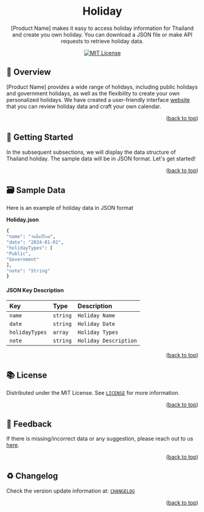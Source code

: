 <a id="readme-top"></a>
<div align="center">
	<h1> Holiday </h1>
	
[Product Name] makes it easy to access holiday information for Thailand and create you own holiday. You can download a JSON file or make API requests to retrieve holiday data.
	
[![MIT License](https://img.shields.io/badge/License-MIT-green.svg)](https://github.com/logicspark/thailand-address-picker-core/blob/main/LICENSE)

</div>


## :open_book: Overview

[Product Name] provides a wide range of holidays, including public holidays and government holidays, as well as the flexibility to create your own personalized holidays. We have created a user-friendly interface [website](https://cta.logicspark.com/) that you can review holiday data and craft your own calendar. 


<p align="right">(<a href="#readme-top">back to top</a>)</p>


## :rocket: Getting Started
In the subsequent subsections, we will display the data structure of Thailand holiday. The sample data will be in JSON format. Let's get started!


<p align="right">(<a href="#readme-top">back to top</a>)</p>


## :card_file_box:  Sample Data
Here is an example of holiday data in JSON format

**Holiday.json**

```bash
{
"name": "วันขึ้นปีใหม่",
"date": "2024-01-01",
"holidayTypes": [
"Public",
"Government"
],
"note": "String"
}
```

#### JSON Key Description

| Key            | Type     | Description                    |
| :------------- | :------- | :----------------------------- |
| `name` | `string` | `Holiday Name` |
| `date`   | `string` | `Holiday Date`   |
| `holidayTypes`   | `array` | `Holiday Types`   |
| `note`   | `string` | `Holiday Description`   |


<p align="right">(<a href="#readme-top">back to top</a>)</p>
    
    
## :books: License

Distributed under the MIT License. See [`LICENSE`](https://github.com/logicspark/thailand-address-picker-core/blob/main/LICENSE) for more information.
  
  
<p align="right">(<a href="#readme-top">back to top</a>)</p>


## :speech_balloon: Feedback
If there is missing/incorrect data or any suggestion, please reach out to us [here](https://github.com/logicspark/complete-thailand-address/issues/new).


<p align="right">(<a href="#readme-top">back to top</a>)</p>


## :recycle: Changelog
Check the version update information at: [`CHANGELOG`](https://github.com/logicspark/thailand-address-picker-core/blob/main/CHANGELOG.md)


<p align="right">(<a href="#readme-top">back to top</a>)</p>